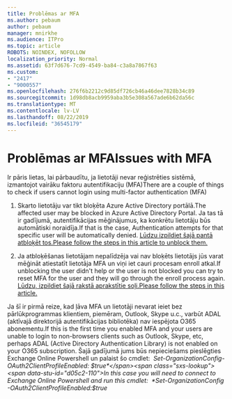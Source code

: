 ```yaml
---
title: Problēmas ar MFA
ms.author: pebaum
author: pebaum
manager: mnirkhe
ms.audience: ITPro
ms.topic: article
ROBOTS: NOINDEX, NOFOLLOW
localization_priority: Normal
ms.assetid: 63f7d676-7cd9-4549-ba84-c3a8a7867f63
ms.custom:
- "2417"
- "9000557"
ms.openlocfilehash: 276f6b2212c9d85df726cb46a46dee7828b34c89
ms.sourcegitcommit: 1d98db8acb9959aba3b5e308a567ade6b62da56c
ms.translationtype: MT
ms.contentlocale: lv-LV
ms.lasthandoff: 08/22/2019
ms.locfileid: "36545179"
---
```

# <a name="issues-with-mfa"></a><span data-ttu-id="d05c2-102">Problēmas ar MFA</span><span class="sxs-lookup"><span data-stu-id="d05c2-102">Issues with MFA</span></span>
<span data-ttu-id="d05c2-103">Ir pāris lietas, lai pārbaudītu, ja lietotāji nevar reģistrēties sistēmā, izmantojot vairāku faktoru autentifikaciju (MFA)</span><span class="sxs-lookup"><span data-stu-id="d05c2-103">There are a couple of things to check if users cannot login using multi-factor authentication (MFA)</span></span>

1. <span data-ttu-id="d05c2-104">Skarto lietotāju var tikt bloķēta Azure Active Directory portālā.</span><span class="sxs-lookup"><span data-stu-id="d05c2-104">The affected user may be blocked in Azure Active Directory Portal.</span></span> <span data-ttu-id="d05c2-105">Ja tas tā ir gadījumā, autentifikācijas mēģinājumus, ka konkrētu lietotāju būs automātiski noraidīja.</span><span class="sxs-lookup"><span data-stu-id="d05c2-105">If that is the case, Authentication attempts for that specific user will be automatically denied.</span></span> [<span data-ttu-id="d05c2-106">Lūdzu izpildiet šajā pantā atbloķēt tos.</span><span class="sxs-lookup"><span data-stu-id="d05c2-106">Please follow the steps in this article to unblock them.</span></span>](https://docs.microsoft.com/azure/active-directory/authentication/howto-mfa-mfasettings#block-and-unblock-users)

2. <span data-ttu-id="d05c2-107">Ja atbloķēšanas lietotājam nepalīdzēja vai nav bloķēts lietotājs jūs varat mēģināt atiestatīt lietotāja MFA un viņi iet cauri procesam enroll atkal.</span><span class="sxs-lookup"><span data-stu-id="d05c2-107">If unblocking the user didn't help or the user is not blocked you can try to reset MFA for the user and they will go through the enroll process again.</span></span> [<span data-ttu-id="d05c2-108">Lūdzu, izpildiet šajā rakstā aprakstītie soļi.</span><span class="sxs-lookup"><span data-stu-id="d05c2-108">Please follow the steps in this article.</span></span>](https://docs.microsoft.com/azure/active-directory/authentication/howto-mfa-userdevicesettings#require-users-to-provide-contact-methods-again)

<span data-ttu-id="d05c2-109">Ja šī ir pirmā reize, kad ļāva MFA un lietotāji nevarat ieiet bez pārlūkprogrammas klientiem, piemēram, Outlook, Skype u.c., varbūt ADAL (aktīvajā direktorijā autentifikācijas bibliotēka) nav iespējota O365 abonementu.</span><span class="sxs-lookup"><span data-stu-id="d05c2-109">If this is the first time you enabled MFA and your users are unable to login to non-browsers clients such as Outlook, Skype, etc, perhaps ADAL (Active Directory Authentication Library) is not enabled on your O365 subscription.</span></span> <span data-ttu-id="d05c2-110">Šajā gadījumā jums būs nepieciešams pieslēgties Exchange Online Powershell un palaist šo cmdlet:  *Set-OrganizationConfig-OAuth2ClientProfileEnabled: $true*</span><span class="sxs-lookup"><span data-stu-id="d05c2-110">In this case you will need to connect to Exchange Online Powershell and run this cmdlet:  *Set-OrganizationConfig -OAuth2ClientProfileEnabled:$true*</span></span>